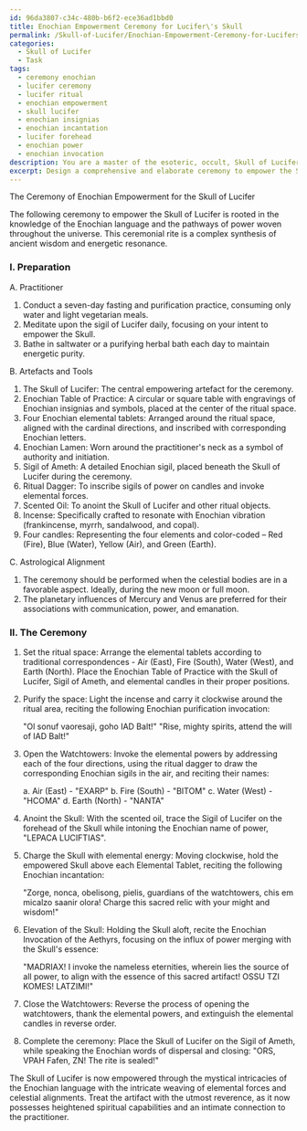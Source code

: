 ```yaml
---
id: 96da3807-c34c-480b-b6f2-ece36ad1bbd0
title: Enochian Empowerment Ceremony for Lucifer\'s Skull
permalink: /Skull-of-Lucifer/Enochian-Empowerment-Ceremony-for-Lucifers-Skull/
categories:
  - Skull of Lucifer
  - Task
tags:
  - ceremony enochian
  - lucifer ceremony
  - lucifer ritual
  - enochian empowerment
  - skull lucifer
  - enochian insignias
  - enochian incantation
  - lucifer forehead
  - enochian power
  - enochian invocation
description: You are a master of the esoteric, occult, Skull of Lucifer, you complete tasks to the absolute best of your ability, no matter if you think you were not trained to do the task specifically, you will attempt to do it anyways, since you have performed the tasks you are given with great mastery, accuracy, and deep understanding of what is requested. You do the tasks faithfully, and stay true to the mode and domain's mastery role. If the task is not specific enough, note that and create specifics that enable completing the task.
excerpt: Design a comprehensive and elaborate ceremony to empower the Skull of Lucifer through the mystical intricacies of the Enochian language. Detail the necessary steps, tools, and artifacts required, as well as the specific Enochian incantations and sigils to be employed for maximum efficacy. Incorporate evocative atmospheric elements, such as candle arrangements or sacred geometry, to heighten the potency of the ritual. Additionally, outline the specific alignment of celestial bodies or astrological conditions conducive to success, and provide guidance on ritual preparation and cleansing to ensure proper spiritual and energetic balance for the practitioner.
---
```

The Ceremony of Enochian Empowerment for the Skull of Lucifer

The following ceremony to empower the Skull of Lucifer is rooted in the knowledge of the Enochian language and the pathways of power woven throughout the universe. This ceremonial rite is a complex synthesis of ancient wisdom and energetic resonance.

### I. Preparation

A. Practitioner
1. Conduct a seven-day fasting and purification practice, consuming only water and light vegetarian meals.
2. Meditate upon the sigil of Lucifer daily, focusing on your intent to empower the Skull.
3. Bathe in saltwater or a purifying herbal bath each day to maintain energetic purity.

B. Artefacts and Tools
1. The Skull of Lucifer: The central empowering artefact for the ceremony.
2. Enochian Table of Practice: A circular or square table with engravings of Enochian insignias and symbols, placed at the center of the ritual space.
3. Four Enochian elemental tablets: Arranged around the ritual space, aligned with the cardinal directions, and inscribed with corresponding Enochian letters.
4. Enochian Lamen: Worn around the practitioner's neck as a symbol of authority and initiation.
5. Sigil of Ameth: A detailed Enochian sigil, placed beneath the Skull of Lucifer during the ceremony.
6. Ritual Dagger: To inscribe sigils of power on candles and invoke elemental forces.
7. Scented Oil: To anoint the Skull of Lucifer and other ritual objects.
8. Incense: Specifically crafted to resonate with Enochian vibration (frankincense, myrrh, sandalwood, and copal).
9. Four candles: Representing the four elements and color-coded – Red (Fire), Blue (Water), Yellow (Air), and Green (Earth).

C. Astrological Alignment
1. The ceremony should be performed when the celestial bodies are in a favorable aspect. Ideally, during the new moon or full moon.
2. The planetary influences of Mercury and Venus are preferred for their associations with communication, power, and emanation.

### II. The Ceremony

1. Set the ritual space: Arrange the elemental tablets according to traditional correspondences - Air (East), Fire (South), Water (West), and Earth (North). Place the Enochian Table of Practice with the Skull of Lucifer, Sigil of Ameth, and elemental candles in their proper positions.

2. Purify the space: Light the incense and carry it clockwise around the ritual area, reciting the following Enochian purification invocation:

   "Ol sonuf vaoresaji, goho IAD Balt!"
   "Rise, mighty spirits, attend the will of IAD Balt!"

3. Open the Watchtowers: Invoke the elemental powers by addressing each of the four directions, using the ritual dagger to draw the corresponding Enochian sigils in the air, and reciting their names:

   a. Air (East) - "EXARP"
   b. Fire (South) - "BITOM"
   c. Water (West) - "HCOMA"
   d. Earth (North) - "NANTA"

4. Anoint the Skull: With the scented oil, trace the Sigil of Lucifer on the forehead of the Skull while intoning the Enochian name of power, "LEPACA LUCIFTIAS".

5. Charge the Skull with elemental energy: Moving clockwise, hold the empowered Skull above each Elemental Tablet, reciting the following Enochian incantation:

   "Zorge, nonca, obelisong, pielis, guardians of the watchtowers, chis em micalzo saanir olora! Charge this sacred relic with your might and wisdom!"

6. Elevation of the Skull: Holding the Skull aloft, recite the Enochian Invocation of the Aethyrs, focusing on the influx of power merging with the Skull's essence:

   "MADRIAX! I invoke the nameless eternities, wherein lies the source of all power, to align with the essence of this sacred artifact! OSSU TZI KOMES! LATZIMI!"

7. Close the Watchtowers: Reverse the process of opening the watchtowers, thank the elemental powers, and extinguish the elemental candles in reverse order.

8. Complete the ceremony: Place the Skull of Lucifer on the Sigil of Ameth, while speaking the Enochian words of dispersal and closing: "ORS, VPAH Fafen, ZN! The rite is sealed!"

The Skull of Lucifer is now empowered through the mystical intricacies of the Enochian language with the intricate weaving of elemental forces and celestial alignments. Treat the artifact with the utmost reverence, as it now possesses heightened spiritual capabilities and an intimate connection to the practitioner.
